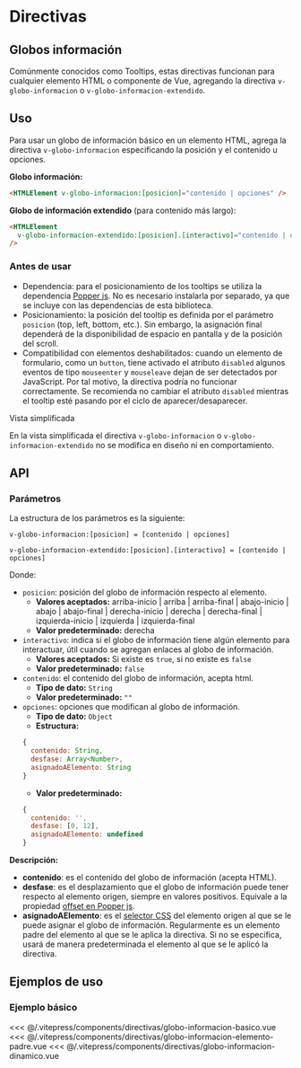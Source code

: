 <script setup>
import EjemploGloboInformacionBasico from "../../.vitepress/components/directivas/globo-informacion-basico.vue";
import EjemploGloboInformacionElementoPadre from "../../.vitepress/components/directivas/globo-informacion-elemento-padre.vue";
import EjemploGloboInformacionDinamico from "../../.vitepress/components/directivas/globo-informacion-dinamico.vue";
</script>

# Directivas

<section id="globos-informacion">

## Globos información

Comúnmente conocidos como Tooltips, estas directivas funcionan para cualquier elemento HTML o componente de Vue, agregando la directiva `v-globo-informacion` o `v-globo-informacion-extendido`.

</section>

<section id="uso">

## Uso

Para usar un globo de información básico en un elemento HTML, agrega la directiva `v-globo-informacion` especificando la posición y el contenido u opciones.

**Globo información:**

```html
<HTMLElement v-globo-informacion:[posicion]="contenido | opciones" />
```

**Globo de información extendido** (para contenido más largo):

```html
<HTMLElement
  v-globo-informacion-extendido:[posicion].[interactivo]="contenido | opciones"
/>
```

### Antes de usar

- Dependencia: para el posicionamiento de los tooltips se utiliza la dependencia [Popper js](https://www.npmjs.com/package/@popperjs/core). No es necesario instalarla por separado, ya que se incluye con las dependencias de esta biblioteca.
- Posicionamiento: la posición del tooltip es definida por el parámetro `posicion` (top, left, bottom, etc.). Sin embargo, la asignación final dependerá de la disponibilidad de espacio en pantalla y de la posición del scroll.
- Compatibilidad con elementos deshabilitados: cuando un elemento de formulario, como un `button`, tiene activado el atributo `disabled` algunos eventos de tipo `mouseenter` y `mouseleave` dejan de ser detectados por JavaScript. Por tal motivo, la directiva podría no funcionar correctamente. Se recomienda no cambiar el atributo `disabled` mientras el tooltip esté pasando por el ciclo de aparecer/desaparecer.

Vista simplificada

En la vista simplificada el directiva `v-globo-informacion` o `v-globo-informacion-extendido` no se modifica en diseño ni en comportamiento.

</section>

<section id="api">

## API

### Parámetros

La estructura de los parámetros es la siguiente:

```
v-globo-informacion:[posicion] = [contenido | opciones]

v-globo-informacion-extendido:[posicion].[interactivo] = [contenido | opciones]
```

Donde:

- `posicion`: posición del globo de información respecto al elemento.
  - **Valores aceptados:** arriba-inicio | arriba | arriba-final | abajo-inicio | abajo | abajo-final | derecha-inicio | derecha | derecha-final | izquierda-inicio | izquierda | izquierda-final
  - **Valor predeterminado:** derecha
- `interactivo`: indica si el globo de información tiene algún elemento para interactuar, útil cuando se agregan enlaces al globo de información.
  - **Valores aceptados:** Si existe es `true`, si no existe es `false`
  - **Valor predeterminado:** `false`
- `contenido`: el contenido del globo de información, acepta html.
  - **Tipo de dato:** `String`
  - **Valor predeterminado:** `""`
- `opciones`: opciones que modifican al globo de información.
  - **Tipo de dato:** `Object`
  - **Estructura:**
  ```js
  {
    contenido: String,
    desfase: Array<Number>,
    asignadoAElemento: String
  }
  ```
  - **Valor predeterminado:**
  ```js
  {
    contenido: '',
    desfase: [0, 12],
    asignadoAElemento: undefined
  }
  ```

**Descripción:**

- **contenido**: es el contenido del globo de información (acepta HTML).
- **desfase**: es el desplazamiento que el globo de información puede tener respecto al elemento origen, siempre en valores positivos. Equivale a la propiedad [offset en Popper js](https://popper.js.org/docs/v2/modifiers/offset/).
- **asignadoAElemento**: es el [selector CSS](https://developer.mozilla.org/en-US/docs/Learn/CSS/Building_blocks/Selectors) del elemento origen al que se le puede asignar el globo de información. Regularmente es un elemento padre del elemento al que se le aplica la directiva. Si no se especifica, usará de manera predeterminada el elemento al que se le aplicó la directiva.

</section>

<section id="ejemplos">

## Ejemplos de uso

### Ejemplo básico

<!-- <utils-ejemplo-doc ruta="directivas/globo-informacion-basico.vue"/> -->
<EjemploGloboInformacionBasico />
<<< @/.vitepress/components/directivas/globo-informacion-basico.vue

<!-- <utils-ejemplo-doc ruta="directivas/globo-informacion-elemento-padre.vue"/> -->
<EjemploGloboInformacionElementoPadre />
<<< @/.vitepress/components/directivas/globo-informacion-elemento-padre.vue

<!-- <utils-ejemplo-doc ruta="directivas/globo-informacion-dinamico.vue"/> -->
<EjemploGloboInformacionDinamico />
<<< @/.vitepress/components/directivas/globo-informacion-dinamico.vue

</section>
